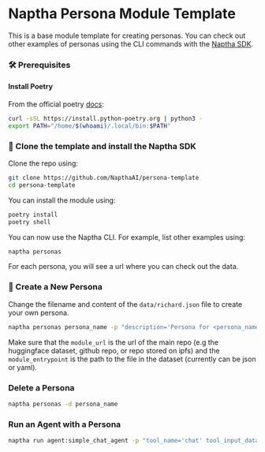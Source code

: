 # Naptha Persona Module Template

This is a base module template for creating personas. You can check out other examples of personas using the CLI commands with the [Naptha SDK](https://github.com/NapthaAI/naptha-sdk). 

### 🛠 Prerequisites 

#### Install Poetry 

From the official poetry [docs](https://python-poetry.org/docs/#installing-with-the-official-installer):

```bash
curl -sSL https://install.python-poetry.org | python3 -
export PATH="/home/$(whoami)/.local/bin:$PATH"
```

### 🔧 Clone the template and install the Naptha SDK

Clone the repo using:

```bash
git clone https://github.com/NapthaAI/persona-template
cd persona-template
```

You can install the module using:

```bash
poetry install
poetry shell
```

You can now use the Naptha CLI. For example, list other examples using:

```bash
naptha personas
```

For each persona, you will see a url where you can check out the data.

### 🔧 Create a New Persona

Change the filename and content of the `data/richard.json` file to create your own persona.

```bash
naptha personas persona_name -p "description='Persona for <persona_name>' parameters='{name: str, bio: List, lore: List, adjectives: List, topics: List, style: Dict[str, List], messageExamples: List, postExamples: List}' module_url='https://huggingface.co/datasets/persona_name/social_persona' module_entrypoint='data/richard.json'" 
```

Make sure that the `module_url` is the url of the main repo (e.g the huggingface dataset, github repo, or repo stored on ipfs) and the `module_entrypoint` is the path to the file in the dataset (currently can be json or yaml).

### Delete a Persona

```bash
naptha personas -d persona_name
```

### Run an Agent with a Persona

```bash
naptha run agent:simple_chat_agent -p "tool_name='chat' tool_input_data='who are you?'" --persona_modules "persona_name"
```
